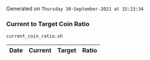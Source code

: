 Generated on `Thursday 30-September-2021 at 15:23:34`

### Current to Target Coin Ratio
`current_coin_ratio.sh`

Date|Current|Target|Ratio
---|---|---|---
